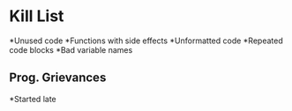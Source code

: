 Kill List
=========

*Unused code
*Functions with side effects
*Unformatted code
*Repeated code blocks
*Bad variable names

Prog. Grievances
----------------

*Started late